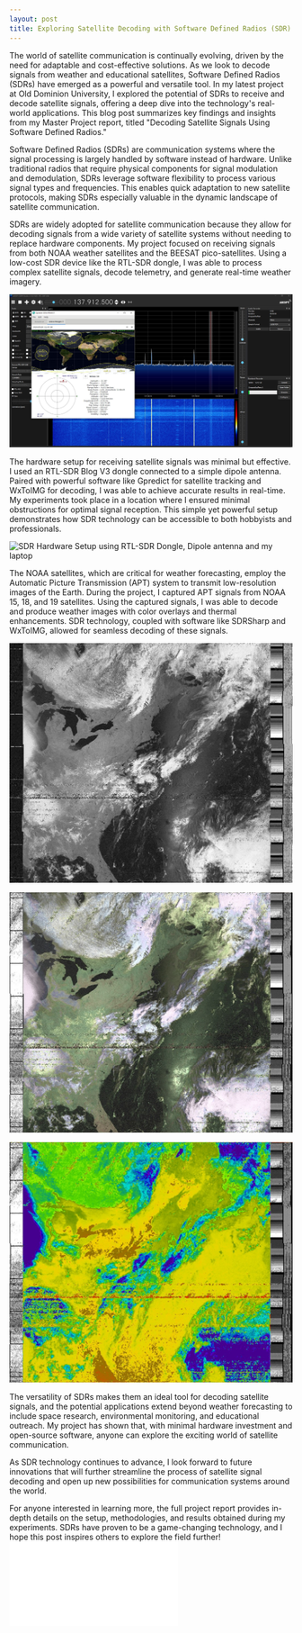 ```yaml
---
layout: post
title: Exploring Satellite Decoding with Software Defined Radios (SDR)
---
```

The world of satellite communication is continually evolving, driven by the need for adaptable and cost-effective solutions. As we look to decode signals from weather and educational satellites, Software Defined Radios (SDRs) have emerged as a powerful and versatile tool. In my latest project at Old Dominion University, I explored the potential of SDRs to receive and decode satellite signals, offering a deep dive into the technology's real-world applications. This blog post summarizes key findings and insights from my Master Project report, titled "Decoding Satellite Signals Using Software Defined Radios."

Software Defined Radios (SDRs) are communication systems where the signal processing is largely handled by software instead of hardware. Unlike traditional radios that require physical components for signal modulation and demodulation, SDRs leverage software flexibility to process various signal types and frequencies. This enables quick adaptation to new satellite protocols, making SDRs especially valuable in the dynamic landscape of satellite communication.

SDRs are widely adopted for satellite communication because they allow for decoding signals from a wide variety of satellite systems without needing to replace hardware components. My project focused on receiving signals from both NOAA weather satellites and the BEESAT pico-satellites. Using a low-cost SDR device like the RTL-SDR dongle, I was able to process complex satellite signals, decode telemetry, and generate real-time weather imagery.

![Gpredict and SDRSharp Software](/images/noaa18may24th.JPG)

The hardware setup for receiving satellite signals was minimal but effective. I used an RTL-SDR Blog V3 dongle connected to a simple dipole antenna. Paired with powerful software like Gpredict for satellite tracking and WxToIMG for decoding, I was able to achieve accurate results in real-time. My experiments took place in a location where I ensured minimal obstructions for optimal signal reception. This simple yet powerful setup demonstrates how SDR technology can be accessible to both hobbyists and professionals.

![SDR Hardware Setup using RTL-SDR Dongle, Dipole antenna and my laptop](/images/SDR_SETUP.jpg)

The NOAA satellites, which are critical for weather forecasting, employ the Automatic Picture Transmission (APT) system to transmit low-resolution images of the Earth. During the project, I captured APT signals from NOAA 15, 18, and 19 satellites. Using the captured signals, I was able to decode and produce weather images with color overlays and thermal enhancements. SDR technology, coupled with software like SDRSharp and WxToIMG, allowed for seamless decoding of these signals.

![NOAA 19 Decoded Image](/images/NOAA19_24MAY_1000.jpg)

![NOAA 19 Decoded Image - Color Filter](/images/NOAA19_24MAY_1000_color.jpg)

![NOAA 19 Decoded Image - Thermal Filter](/images/NOAA19_24MAY_1000_thermal.jpg)

The versatility of SDRs makes them an ideal tool for decoding satellite signals, and the potential applications extend beyond weather forecasting to include space research, environmental monitoring, and educational outreach. My project has shown that, with minimal hardware investment and open-source software, anyone can explore the exciting world of satellite communication.

As SDR technology continues to advance, I look forward to future innovations that will further streamline the process of satellite signal decoding and open up new possibilities for communication systems around the world.

For anyone interested in learning more, the full project report provides in-depth details on the setup, methodologies, and results obtained during my experiments. SDRs have proven to be a game-changing technology, and I hope this post inspires others to explore the field further! ![Report can be downloaded here](/ECE_698_Report_WyattRaymond.pdf)
